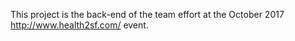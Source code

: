 This project is the back-end of the team effort at the October 2017 http://www.health2sf.com/ event.
